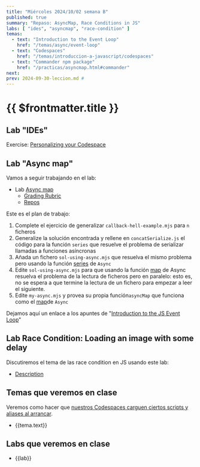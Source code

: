 ```yaml
---
title: "Miércoles 2024/10/02 semana B"
published: true
summary: "Repaso: AsyncMap, Race Conditions in JS"
labs: [ "ides", "asyncmap", "race-condition" ]
temas: 
  - text: "Introduction to the Event Loop"
    href: "/temas/async/event-loop"
  - text: "Codespaces"
    href: "/temas/introduccion-a-javascript/codespaces"
  - text: "Commander npm package"
    href: "/practicas/asyncmap.html#commander"
next: 
prev: 2024-09-30-leccion.md # 
---
```


# {{ $frontmatter.title }}

## Lab "IDEs"

Exercise: [Personalizing your Codespace](/temas/introduccion-a-javascript/codespaces.html#exercise-personalizing-your-codespace)


## Lab "Async map"

Vamos a seguir  trabajando en el lab:

*   Lab [Async map](/practicas/asyncmap.html)
    *   [Grading Rubric](/practicas/asyncmap.html#rubrica)
    *   [Repos](https://github.com/orgs/ULL-MII-SYTWS-2425/repositories?q=asyncmap)

Este es el plan de trabajo:

1. Complete el ejercicio de generalizar `callback-hell-example.mjs` para `n` ficheros 
2. Generalize la solución encontrada y rellene en `concatSerialize.js` el código para la función `series` que resuelve el problema de serializar llamadas a funciones asíncronas
3. Añada un fichero `sol-using-async.mjs` que resuelva el mismo problema pero usando la función [series](https://caolan.github.io/async/v3/docs.html#series) de `Async`  
4. Edite `sol-using-async.mjs` para que usando la función [map](https://caolan.github.io/async/v3/docs.html#map) de Async resuelva el problema de la lectura de ficheros pero en paralelo: esto es, no se espera a que termine la lectura de un fichero para empezar a leer el siguiente.
5. Edite `my-async.mjs` y provea su propia función`asyncMap` que funciona como el [map](https://caolan.github.io/async/v3/docs.html#map)de `Async`


Dejamos aquí un enlace a los apuntes de "[Introduction to the JS Event Loop](/temas/async/event-loop/)"

## Lab Race Condition: Loading an image with some delay

Discutiremos el tema de las race condition en JS usando este lab:

*  [Description](/practicas/race-condition.html)


## Temas que veremos en clase

Veremos como hacer que [nuestros  Codespaces carguen ciertos scripts y aliases al arrancar](/temas/introduccion-a-javascript/codespaces.html#personalizing-your-codespace).

<ul>
    <li  v-for="(tema, index) in $frontmatter.temas" :key="index">
    <a :href="tema.href">{{tema.text}}</a>
    </li>
</ul>

## Labs que veremos en clase

<ul>
    <li  v-for="(lab, index) in $frontmatter.labs" :key="index">
    <a :href="'/practicas/'+lab">{{lab}}</a>
    </li>
</ul>